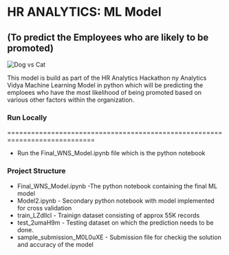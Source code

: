 #                HR ANALYTICS: ML Model
## (To predict the Employees who are likely to be promoted)


![Dog vs Cat](https://i.ibb.co/dgfWqCt/hr-1920x480.jpg)


This model is build as part of the HR Analytics Hackathon ny Analytics Vidya
Machine Learning Model in python which will be predicting the emploees who have the most likelihood of being promoted based on various other factors within the organization.	


### Run Locally
============================================================================
- Run the Final_WNS_Model.ipynb file which is the python notebook


### Project Structure
* Final_WNS_Model.ipynb -The python notebook containing the final ML model
* Model2.ipynb - Secondary python notebook with model implemented for cross validation
* train_LZdllcl - Trainign dataset consisting of approx 55K records
* test_2umaH9m  - Testing dataset on which the prediction needs to be done.
* sample_submission_M0L0uXE - Submission file for checkig the solution and accuracy of the model

